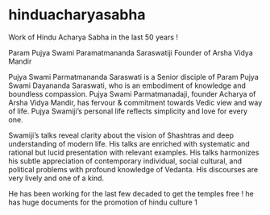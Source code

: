 # hinduacharyasabha
Work of Hindu Acharya Sabha in the last 50 years !

Param Pujya Swami Paramatmananda Saraswatiji 
Founder of Arsha Vidya Mandir
 
Pujya Swami Parmatmananda Saraswati is a Senior disciple of Param Pujya Swami Dayananda Saraswati, who is an embodiment of knowledge and boundless compassion. Pujya Swami Parmatmanadaji, founder Acharya of Arsha Vidya Mandir, has fervour & commitment towards Vedic view and way of life. Pujya Swamiji’s personal life reflects simplicity and love for every one.

Swamiji’s talks reveal clarity about the vision of Shashtras and deep understanding of modern life. His talks are enriched with systematic and rational but lucid presentation with relevant examples. His talks harmonizes his subtle appreciation of contemporary individual, social cultural, and political problems with profound knowledge of Vedanta. His discourses are very lively and one of a kind.

He has been working for the last few decaded to get the temples free ! he has huge documents for the promotion of hindu culture 1 
 
